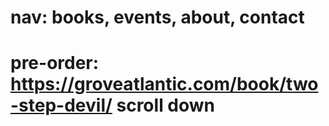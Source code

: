 # nav: books, events, about, contact

# pre-order: https://groveatlantic.com/book/two-step-devil/ scroll down